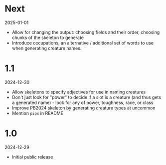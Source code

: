 # Next
2025-01-01
- Allow for changing the output: choosing fields and their order, choosing chunks of the skeleton to generate
- Introduce occupations, an alternative / additional set of words to use when generating creature names.

# 1.1
2024-12-30

- Allow skeletons to specify adjectives for use in naming creatures
- Don't just look for "power" to decide if a slot is a creature (and thus gets a generated name) - look for any of power, toughness, race, or class
- Improve PB2024 skeleton by generating creature types at uncommon
- Mention `pipx` in README

# 1.0
2024-12-29

- Initial public release